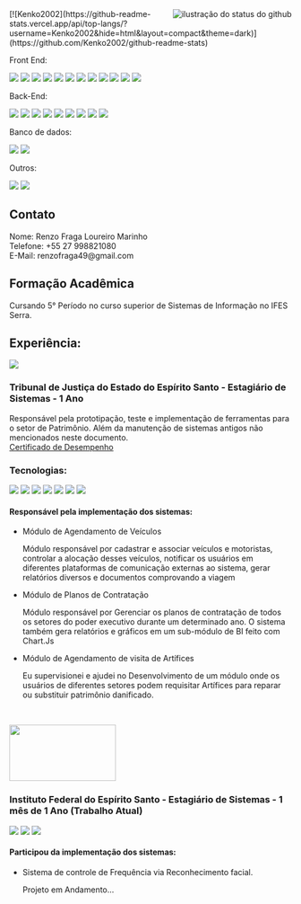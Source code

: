 
<img align='right' src="https://github-readme-stats.vercel.app/api?username=Kenko2002&show_icons=true&title_color=783c00&text_color=af552e&icon_color=783c00&bg_color=f8efd4&cache_seconds=2300" alt="ilustração do status do github">  
[![Kenko2002](https://github-readme-stats.vercel.app/api/top-langs/?username=Kenko2002&hide=html&layout=compact&theme=dark)](https://github.com/Kenko2002/github-readme-stats)

<div class="inline-block">
  <p>Front End:</p>
  <img src="https://img.shields.io/badge/HTML5-E34F26?style=for-the-badge&logo=html5&logoColor=white" />
  <img src="https://img.shields.io/badge/CSS3-1572B6?style=for-the-badge&logo=css3&logoColor=white" />
  <img src="https://img.shields.io/badge/JavaScript-323330?style=for-the-badge&logo=javascript&logoColor=F7DF1E" />
  <img src="https://img.shields.io/badge/Bootstrap-563D7C?style=for-the-badge&logo=bootstrap&logoColor=white" />
  <img src="https://img.shields.io/badge/TypeScript-007ACC?style=for-the-badge&logo=typescript&logoColor=white"/>
  <img src="(https://img.shields.io/badge/JavaScript-323330?style=for-the-badge&logo=javascript&logoColor=F7DF1E)" />
  <img src="https://img.shields.io/badge/jQuery-0769AD?style=for-the-badge&logo=jquery&logoColor=white"/>
  <img src="https://img.shields.io/badge/Lua-2C2D72?style=for-the-badge&logo=lua&logoColor=white" />
  <img src="https://img.shields.io/badge/Vue.js-35495E?style=for-the-badge&logo=vue.js&logoColor=4FC08D" />
  <img src="https://img.shields.io/badge/Ionic-3880FF?style=for-the-badge&logo=ionic&logoColor=white" />
  <img src="https://img.shields.io/badge/Angular-DD0031?style=for-the-badge&logo=angular&logoColor=white" />
  <img src="https://img.shields.io/badge/Blazor-512BD4?style=for-the-badge&logo=blazor&logoColor=white" />
</div>

<div class="inline-block">
  <p>Back-End:</p>
  <img src="https://img.shields.io/badge/PHP-777BB4?style=for-the-badge&logo=php&logoColor=white" />
  <img src="https://img.shields.io/badge/Java-ED8B00?style=for-the-badge&logo=java&logoColor=white" />
  <img src="https://img.shields.io/badge/Spring-6DB33F?style=for-the-badge&logo=spring&logoColor=white" />
  <img src="(https://img.shields.io/badge/Python-3776AB?style=for-the-badge&logo=python&logoColor=white)" />
  <img src="https://img.shields.io/badge/C-00599C?style=for-the-badge&logo=c&logoColor=white" />
  <img src="https://img.shields.io/badge/C%23-239120?style=for-the-badge&logo=c-sharp&logoColor=white" />
  <img src="https://img.shields.io/badge/ASP.NET-512BD4?style=for-the-badge&logo=.net&logoColor=white" />
  <img src="https://img.shields.io/badge/Node.js-43853D?style=for-the-badge&logo=node.js&logoColor=white" />
  <img src="https://img.shields.io/badge/NestJS-E0234E?style=for-the-badge&logo=nestjs&logoColor=white" />
</div>
  
<div class="inline-block">
  <p>Banco de dados:</p>
  <img src="https://img.shields.io/badge/PostgreSQL-316192?style=for-the-badge&logo=postgresql&logoColor=white" />
  <img src="https://img.shields.io/badge/MySQL-00000F?style=for-the-badge&logo=mysql&logoColor=white" />
</div>

<div class="inline-block"> 
<p>Outros:</p>
  <img src="https://img.shields.io/badge/PowerBI-F2C811?style=for-the-badge&logo=powerbi&logoColor=white" />
  <img src="https://img.shields.io/badge/ChatGPT-29B6F6?style=for-the-badge&logo=openai&logoColor=white" />
</div>

<h2>Contato</h2>
<p>
  Nome: Renzo Fraga Loureiro Marinho <br>
  Telefone: +55 27 998821080 <br>
  E-Mail: renzofraga49@gmail.com
</p>

<h2>Formação Acadêmica</h2>
<p>  
  Cursando 5° Período no curso superior de Sistemas de Informação no IFES Serra.
</p>

<p>
  <h2>Experiência:</h2>
      <img src="https://www.tjes.jus.br/wp-content/uploads/Brasao_simple_COR-1-110x118-2.png">
      <h3> Tribunal de Justiça do Estado do Espírito Santo - Estagiário de Sistemas - 1 Ano </h3>
      Responsável pela prototipação, teste e implementação de ferramentas para o setor de Patrimônio. Além da manutenção de sistemas antigos não mencionados neste documento.<br>
      <a href="https://drive.google.com/file/d/1qNzT6h-bu7iu9tRb-CL4OWWHTuZ9ID9A/view?usp=sharing">Certificado de Desempenho</a> 
      <h3>Tecnologias:</h3> 
        <div class="inline-block">
          <img src="https://img.shields.io/badge/PHP-777BB4?style=for-the-badge&logo=php&logoColor=white" />
          <img src="https://img.shields.io/badge/JavaScript-323330?style=for-the-badge&logo=javascript&logoColor=F7DF1E" />
          <img src="https://img.shields.io/badge/HTML5-E34F26?style=for-the-badge&logo=html5&logoColor=white" />
          <img src="https://img.shields.io/badge/CSS3-1572B6?style=for-the-badge&logo=css3&logoColor=white" />
          <img src="https://img.shields.io/badge/Bootstrap-563D7C?style=for-the-badge&logo=bootstrap&logoColor=white" />
          <img src="https://img.shields.io/badge/jQuery-0769AD?style=for-the-badge&logo=jquery&logoColor=white" />
          <img src="https://img.shields.io/badge/MySQL-00000F?style=for-the-badge&logo=mysql&logoColor=white" />
        </div>
        <h4>Responsável pela implementação dos sistemas:</h4>
        <ul>
          <li>
            Módulo de Agendamento de Veículos
            <p>Módulo responsável por cadastrar e associar veículos e motoristas, controlar a alocação desses veículos, notificar os usuários em diferentes plataformas de comunicação externas ao sistema, gerar relatórios diversos e documentos comprovando a viagem</p>
          </li>
          <li>
            Módulo de Planos de Contratação
            <p>Módulo responsável por Gerenciar os planos de contratação de todos os setores do poder executivo durante um determinado ano. O sistema também gera relatórios e gráficos em um sub-módulo de BI feito com Chart.Js</p>
          </li>
          <li>
            Módulo de Agendamento de visita de Artífices
            <p>Eu supervisionei e ajudei no Desenvolvimento de um módulo onde os usuários de diferentes setores podem requisitar Artífices para reparar ou substituir patrimônio danificado.</p>
          </li>
          <br>
        </ul> 
        <img style="height:100px ; width:190px" src="https://www.infoescola.com/wp-content/uploads/2016/11/IFES.jpg">
        <h3> Instituto Federal do Espírito Santo - Estagiário de Sistemas - 1 mês de 1 Ano  (Trabalho Atual)</h3>
        <div class="inline-block">
          <img src="https://img.shields.io/badge/Ionic-3880FF?style=for-the-badge&logo=ionic&logoColor=white" />
          <img src="https://img.shields.io/badge/Python-3776AB?style=for-the-badge&logo=python&logoColor=white" />
          <img src="https://img.shields.io/badge/MySQL-00000F?style=for-the-badge&logo=mysql&logoColor=white" />
        </div>
        <h4>Participou da implementação dos sistemas:</h4>
        <ul>
          <li>
            Sistema de controle de Frequência via Reconhecimento facial.
            <p>Projeto em Andamento...</p>
          </li>
          <br>
        </ul> 
        
  </p>
